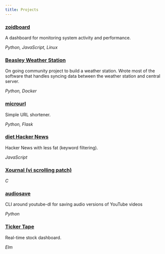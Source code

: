 ```yaml
---
title: Projects
---
```


### [zoidboard](//github.com/francium/zoidboard)
A dashboard for monitoring system activity and performance.

*Python, JavaScript, Linux*

### [Beasley Weather Station](//github.com/beasley-weather)
On going community project to build a weather station. Wrote most of the software that
handles syncing data between the weather station and central server.

*Python, Docker*

### [microurl](//github.com/francium/microurl)
Simple URL shortener.

*Python, Flask*

### [diet Hacker News](//diethn.gq)
Hacker News with less fat (keyword filtering).

*JavaScript*

### [Xournal (vi scrolling patch)](https://sourceforge.net/p/xournal/patches/90/)

*C*


### [audiosave](//github.com/francium/audiosave)
CLI around youtube-dl for saving audio versions of YouTube videos

*Python*

### [Ticker Tape](//github.com/francium/ticker-tape)
Real-time stock dashboard.

*Elm*
